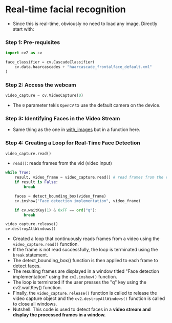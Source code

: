 # Real-time facial recognition

- Since this is real-time, obviously no need to load any image. Directly start with:

### Step 1: Pre-requisites

```py
import cv2 as cv

face_classifier = cv.CascadeClassifier(
    cv.data.haarcascades + "haarcascade_frontalface_default.xml"
)
```

### Step 2: Access the webcam

```py
video_capture = cv.VideoCapture(0)
```

- The `0` parameter tekls `OpenCV` to use the default camera on the device.

### Step 3: Identifying Faces in the Video Stream

- Same thing as the one in [with_images](../with_images/notes.md) but in a function here.

### Step 4: Creating a Loop for Real-Time Face Detection

```py
video_capture.read()
```

- `read()`: reads frames from the vid (video input)

```py
while True:
    result, video_frame = video_capture.read() # read frames from the vid
    if result is False:
        break

    faces = detect_bounding_box(video_frame)
    cv.imshow("Face detection implementation", video_frame)

    if cv.waitKey(1) & 0xFF == ord("q"):
        break

video_capture.release()
cv.destroyAllWindows()
```

- Created a loop that continuously reads frames from a video using the `video_capture.read()` function.
- If the frame is not read successfully, the loop is terminated using the `break` statement.
- The detect_bounding_box() function is then applied to each frame to detect faces.
- The resulting frames are displayed in a window titled "Face detection implementation" using the `cv2.imshow()` function.
- The loop is terminated if the user presses the "q" key using the cv2.waitKey() function.
- Finally, the `video_capture.release()` function is called to release the video capture object and the `cv2.destroyAllWindows()` function is called to close all windows.
- Nutshell: This code is used to detect faces in a **video stream and display the processed frames in a window.**
